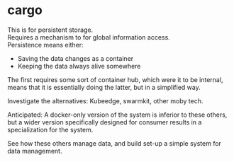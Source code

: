 # cargo

This is for persistent storage.  
Requires a mechanism to for global information access.  
Persistence means either:
- Saving the data changes as a container
- Keeping the data always alive somewhere  

The first requires some sort of container hub, which were it to be internal, means that it is essentially doing the latter, but in a simplified way.

Investigate the alternatives: Kubeedge, swarmkit, other moby tech.

Anticipated: A docker-only version of the system is inferior to these others, but a wider version specifically designed for consumer results in a specialization for the system.

See how these others manage data, and build set-up a simple system for data management. 
